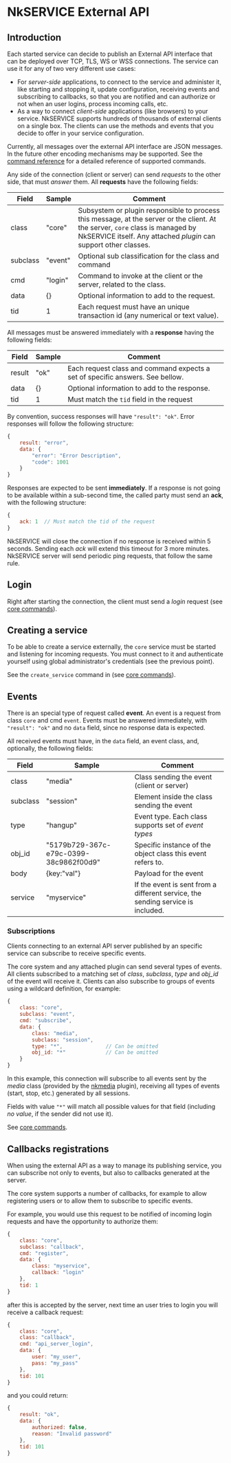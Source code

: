 # NkSERVICE External API

## Introduction

Each started service can decide to publish an External API interface that can be deployed over TCP, TLS, WS or WSS connections. The service can use it for any of two very different use cases:

* For _server-side_ applications, to connect to the service and administer it, like starting and stopping it, update configuration, receiving events and subscribing to callbacks, so that you are notified and can authorize or not when an user logins, process incoming  calls, etc.
* As a way to connect _client-side_ applications (like browsers) to your service. NkSERVICE supports hundreds of thousands of external clients on a single box. The clients can use the methods and events that you decide to offer in your service configuration.

Currently, all messages over the external API interface are JSON messages. In the future other encoding mechanisms may be supported.
See the [command reference](api_commands.md) for a detailed reference of supported commands.

Any side of the connection (client or server) can send _requests_ to the other side, that must _answer_ them. All **requests** have the following fields:


Field|Sample|Comment
---|---|---
class|"core"|Subsystem or plugin responsible to process this message, at the server or the client. At the server, `core` class is managed by NkSERVICE itself. Any attached _plugin_ can support other classes.
subclass|"event"|Optional sub classification for the class and command
cmd|"login"|Command to invoke at the client or the server, related to the class. 
data|{}|Optional information to add to the request.
tid|1|Each request must have an unique transaction id (any numerical or text value).

All messages must be answered immediately with a **response** having the following fields:

Field|Sample|Comment
---|---|---
result|"ok"|Each request class and command expects a set of specific answers. See bellow.
data|{}|Optional information to add to the response.
tid|1|Must match the `tid` field in the request

By convention, success responses will have `"result": "ok"`. Error responses will follow the following structure:

```js
{
	result: "error",
	data: {
		"error": "Error Description",
		"code": 1001	
	}
}
```

Responses are expected to be sent **immediately**. If a response is not going to be available within a sub-second time, the called party must send an **ack**, with the following structure:

```js
{
	ack: 1	// Must match the tid of the request
}
```

NkSERVICE will close the connection if no response is received within 5 seconds. Sending each _ack_ will extend this timeout for 3 more minutes. NkSERVICE server will send periodic ping requests, that follow the same rule.


## Login

Right after starting the connection, the client must send a _login_ request (see [core commands](api_commands.md)). 


## Creating a service

To be able to create a service externally, the `core` service must be started and listening for incoming requests. You must connect to it and authenticate yourself using global administrator's credentials (see the previous point).

See the `create_service` command in (see [core commands](api_commands.md)).


## Events

There is an special type of request called **event**. An event is a request from class `core` and cmd `event`. Events must be answered immediately, with `"result": "ok"` and no `data` field, since no response data is expected.

All received events must have, in the `data` field, an event class, and, optionally, the following fields:

Field|Sample|Comment
---|---|---
class|"media"|Class sending the event (client or server)
subclass|"session"|Element inside the class sending the event
type|"hangup"|Event type. Each class supports set of _event types_
obj_id|"5179b729-367c-e79c-0399-38c9862f00d9"|Specific instance of the object class this event refers to.
body|{key:"val"}|Payload for the event
service|"myservice"|If the event is sent from a different service, the sending service is included.


### Subscriptions

Clients connecting to an external API server published by an specific service can subscribe to receive specific events. 

The core system and any attached plugin can send several types of events. All clients subscribed to a matching set of _class_, _subclass_, _type_ and _obj_id_ of the event will receive it. Clients can also subscribe to groups of events using a wildcard definition, for example:

```js
{
	class: "core",
	subclass: "event",
	cmd: "subscribe",
	data: {
		class: "media",
		subclass: "session",
		type: "*",				// Can be omitted
		obj_id: "*"				// Can be omitted
	}
}
```

In this example, this connection will subscribe to all events sent by the _media_ class (provided by the [nkmedia](https://github.com/NetComposer/nkmedia) plugin), receiving all types of events (start, stop, etc.) generated by all sessions. 

Fields with value `"*"` will match all possible values for that field (including _no value_, if the sender did not use it).

See [core commands](api_commands.md).


## Callbacks registrations

When using the external API as a way to manage its publishing service, you can subscribe not only to events, but also to callbacks generated at the server. 

The core system supports a number of callbacks, for example to allow registering users or to allow them to subscribe to specific events.

For example, you would use this request to be notified of incoming login requests and have the opportunity to authorize them:

```js
{
	class: "core",
	subclass: "callback",
	cmd: "register",
	data: {
		class: "myservice",
		callback: "login"
	},
	tid: 1
}
```

after this is accepted by the server, next time an user tries to login you will receive a callback request:


```js
{
	class: "core",
	class: "callback",
	cmd: "api_server_login",
	data: {
		user: "my_user",
		pass: "my_pass"
	},
	tid: 101
}
```

and you could return:


```js
{
	result: "ok",
	data: {
		authorized: false,
		reason: "Invalid password"
	},
	tid: 101
}
```





